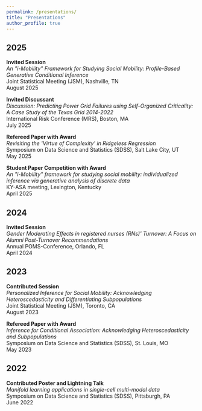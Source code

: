 ```yaml
---
permalink: /presentations/
title: "Presentations"
author_profile: true
---
```


## 2025

**Invited Session**  
*An "i-Mobility" Framework for Studying Social Mobility: Profile-Based Generative Conditional Inference*  
Joint Statistical Meeting (JSM), Nashville, TN  
August 2025

**Invited Discussant**  
*Discussion: Predicting Power Grid Failures using Self-Organized Criticality: A Case Study of the Texas Grid 2014-2022*  
International Risk Conference (MRS), Boston, MA  
July 2025

**Refereed Paper with Award**  
*Revisiting the 'Virtue of Complexity' in Ridgeless Regression*  
Symposium on Data Science and Statistics (SDSS), Salt Lake City, UT  
May 2025

**Student Paper Competition with Award**  
*An "i-Mobility" framework for studying social mobility: individualized inference via generative analysis of discrete data*  
KY-ASA meeting, Lexington, Kentucky  
April 2025

## 2024

**Invited Session**  
*Gender Moderating Effects in registered nurses (RNs)' Turnover: A Focus on Alumni Post-Turnover Recommendations*  
Annual POMS-Conference, Orlando, FL  
April 2024

## 2023

**Contributed Session**  
*Personalized Inference for Social Mobility: Acknowledging Heteroscedasticity and Differentiating Subpopulations*  
Joint Statistical Meeting (JSM), Toronto, CA  
August 2023

**Refereed Paper with Award**  
*Inference for Conditional Association: Acknowledging Heteroscedasticity and Subpopulations*  
Symposium on Data Science and Statistics (SDSS), St. Louis, MO  
May 2023

## 2022

**Contributed Poster and Lightning Talk**  
*Manifold learning applications in single-cell multi-modal data*  
Symposium on Data Science and Statistics (SDSS), Pittsburgh, PA  
June 2022
